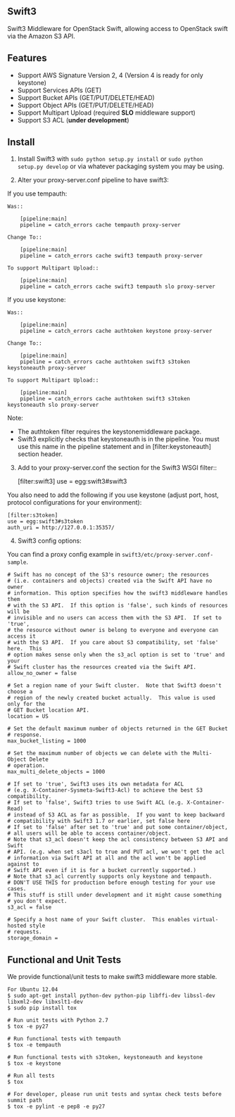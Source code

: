 Swift3
------

Swift3 Middleware for OpenStack Swift, allowing access to OpenStack
swift via the Amazon S3 API.

Features
-------
 - Support AWS Signature Version 2, 4 (Version 4 is ready for only keystone)
 - Support Services APIs (GET)
 - Support Bucket APIs (GET/PUT/DELETE/HEAD)
 - Support Object APIs (GET/PUT/DELETE/HEAD)
 - Support Multipart Upload (required **SLO** middleware support)
 - Support S3 ACL (**under development**)

Install
-------

1) Install Swift3 with ``sudo python setup.py install`` or ``sudo python
   setup.py develop`` or via whatever packaging system you may be using.

2) Alter your proxy-server.conf pipeline to have swift3:

If you use tempauth:

    Was::

        [pipeline:main]
        pipeline = catch_errors cache tempauth proxy-server

    Change To::

        [pipeline:main]
        pipeline = catch_errors cache swift3 tempauth proxy-server

    To support Multipart Upload::

        [pipeline:main]
        pipeline = catch_errors cache swift3 tempauth slo proxy-server


If you use keystone:

    Was::

        [pipeline:main]
        pipeline = catch_errors cache authtoken keystone proxy-server

    Change To::

        [pipeline:main]
        pipeline = catch_errors cache authtoken swift3 s3token keystoneauth proxy-server

    To support Multipart Upload::

        [pipeline:main]
        pipeline = catch_errors cache authtoken swift3 s3token keystoneauth slo proxy-server

Note:
 * The authtoken filter requires the keystonemiddleware package.
 * Swift3 explicitly checks that keystoneauth is in the pipeline.  You must use this name
   in the pipeline statement and in [filter:keystoneauth] section header.

3) Add to your proxy-server.conf the section for the Swift3 WSGI filter::

    [filter:swift3]
    use = egg:swift3#swift3

You also need to add the following if you use keystone (adjust port, host, protocol configurations for your environment):

    [filter:s3token]
    use = egg:swift3#s3token
    auth_uri = http://127.0.0.1:35357/


4) Swift3 config options:

 You can find a proxy config example in `swift3/etc/proxy-server.conf-sample`.

    # Swift has no concept of the S3's resource owner; the resources
    # (i.e. containers and objects) created via the Swift API have no owner
    # information. This option specifies how the swift3 middleware handles them
    # with the S3 API.  If this option is 'false', such kinds of resources will be
    # invisible and no users can access them with the S3 API.  If set to 'true',
    # the resource without owner is belong to everyone and everyone can access it
    # with the S3 API.  If you care about S3 compatibility, set 'false' here.  This
    # option makes sense only when the s3_acl option is set to 'true' and your
    # Swift cluster has the resources created via the Swift API.
    allow_no_owner = false

    # Set a region name of your Swift cluster.  Note that Swift3 doesn't choose a
    # region of the newly created bucket actually.  This value is used only for the
    # GET Bucket location API.
    location = US

    # Set the default maximum number of objects returned in the GET Bucket
    # response.
    max_bucket_listing = 1000

    # Set the maximum number of objects we can delete with the Multi-Object Delete
    # operation.
    max_multi_delete_objects = 1000

    # If set to 'true', Swift3 uses its own metadata for ACL
    # (e.g. X-Container-Sysmeta-Swift3-Acl) to achieve the best S3 compatibility.
    # If set to 'false', Swift3 tries to use Swift ACL (e.g. X-Container-Read)
    # instead of S3 ACL as far as possible.  If you want to keep backward
    # compatibility with Swift3 1.7 or earlier, set false here
    # If set to 'false' after set to 'true' and put some container/object,
    # all users will be able to access container/object.
    # Note that s3_acl doesn't keep the acl consistency between S3 API and Swift
    # API. (e.g. when set s3acl to true and PUT acl, we won't get the acl
    # information via Swift API at all and the acl won't be applied against to
    # Swift API even if it is for a bucket currently supported.)
    # Note that s3_acl currently supports only keystone and tempauth.
    # DON'T USE THIS for production before enough testing for your use cases.
    # This stuff is still under development and it might cause something
    # you don't expect.
    s3_acl = false

    # Specify a host name of your Swift cluster.  This enables virtual-hosted style
    # requests.
    storage_domain =


Functional and Unit Tests
-------------------------
We provide functional/unit tests to make swift3 middleware more stable.

    For Ubuntu 12.04
    $ sudo apt-get install python-dev python-pip libffi-dev libssl-dev libxml2-dev libxslt1-dev
    $ sudo pip install tox

    # Run unit tests with Python 2.7
    $ tox -e py27

    # Run functional tests with tempauth
    $ tox -e tempauth

    # Run functional tests with s3token, keystoneauth and keystone
    $ tox -e keystone

    # Run all tests
    $ tox

    # For developer, please run unit tests and syntax check tests before summit path
    $ tox -e pylint -e pep8 -e py27
